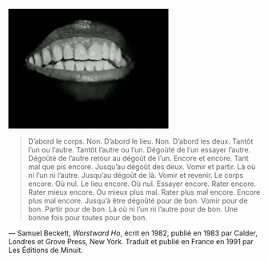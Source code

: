 
![](img/mouth.gif)

> D’abord le corps. Non. D’abord le lieu. Non. D’abord les deux. Tantôt l’un ou l’autre. Tantôt l’autre ou l’un. Dégoûté de l’un essayer l’autre. Dégoûté de l’autre retour au dégoût de l’un. Encore et encore. Tant mal que pis encore. Jusqu’au dégoût des deux. Vomir et partir. Là où ni l’un ni l’autre. Jusqu’au dégoût de là. Vomir et revenir. Le corps encore. Où nul. Le lieu encore. Où nul. Essayer encore. Rater encore. Rater mieux encore. Ou mieux plus mal. Rater plus mal encore. Encore plus mal encore. Jusqu’à être dégoûté pour de bon. Vomir pour de bon. Partir pour de bon. Là où ni l’un ni l’autre pour de bon. Une bonne fois pour toutes pour de bon.


— Samuel Beckett, _Worstward Ho_, écrit en 1982, publié en 1983 par Calder, Londres et Grove Press, New York. Traduit et publié en France en 1991 par Les Éditions de Minuit.



